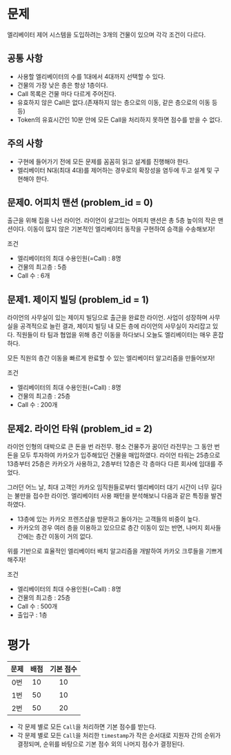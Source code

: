 # 문제
엘리베이터 제어 시스템을 도입하려는 3개의 건물이 있으며 각각 조건이 다르다.

## 공통 사항  
- 사용할 엘리베이터의 수를 1대에서 4대까지 선택할 수 있다.
- 건물의 가장 낮은 층은 항상 1층이다.
- Call 목록은 건물 마다 다르게 주어진다.
- 유효하지 않은 Call은 없다.(존재하지 않는 층으로의 이동, 같은 층으로의 이동 등등)
- Token의 유효시간인 10분 안에 모든 Call을 처리하지 못하면 점수를 받을 수 없다.

## 주의 사항
- 구현에 들어가기 전에 모든 문제를 꼼꼼히 읽고 설계를 진행해야 한다.
- 엘리베이터 N대(최대 4대)를 제어하는 경우로의 확장성을 염두에 두고 설계 및 구현해야 한다.

## 문제0. 어피치 맨션 (problem_id = 0)

출근을 위해 집을 나선 라이언.
라이언이 살고있는 어피치 맨션은 총 5층 높이의 작은 맨션이다.
이동이 많지 않은 기본적인 엘리베이터 동작을 구현하여 승객을 수송해보자!

조건
- 엘리베이터의 최대 수용인원(=Call) : 8명
- 건물의 최고층 : 5층
- Call 수 : 6개

## 문제1. 제이지 빌딩 (problem_id = 1)

라이언의 사무실이 있는 제이지 빌딩으로 출근을 완료한 라이언.
사업이 성장하며 사무실을 공격적으로 늘린 결과, 제이지 빌딩 내 모든 층에 라이언의 사무실이 자리잡고 있다. 
직원들이 타 팀과 협업을 위해 층간 이동을 하다보니 오늘도 엘리베이터는 매우 혼잡하다.

모든 직원의 층간 이동을 빠르게 완료할 수 있는 엘리베이터 알고리즘을 만들어보자! 

조건
- 엘리베이터의 최대 수용인원(=Call) : 8명
- 건물의 최고층 : 25층
- Call 수 : 200개

## 문제2. 라이언 타워 (problem_id = 2)

라이언 인형의 대박으로 큰 돈을 번 라전무.
평소 건물주가 꿈이던 라전무는 그 동안 번 돈을 모두 투자하여 카카오가 입주해있던 건물을 매입하였다.
라이언 타워는 25층으로 13층부터 25층은 카카오가 사용하고, 2층부터 12층은 각 층마다 다른 회사에 임대를 주었다.

그러던 어느 날, 최대 고객인 카카오 임직원들로부터 엘리베이터 대기 시간이 너무 길다는 불만을 접수한 라이언.
엘리베이터 사용 패턴을 분석해보니 다음과 같은 특징을 발견하였다.
- 13층에 있는 카카오 프렌즈샵을 방문하고 돌아가는 고객들의 비중이 높다.
- 카카오의 경우 여러 층을 이용하고 있으므로 층간 이동이 있는 반면, 나머지 회사들 간에는 층간 이동이 거의 없다.

위를 기반으로 효율적인 엘리베이터 배치 알고리즘을 개발하여 카카오 크루들을 기쁘게 해주자!

조건
- 엘리베이터의 최대 수용인원(=Call) : 8명
- 건물의 최고층 : 25층
- Call 수 : 500개
- 출입구 : 1층


# 평가

문제 | 배점 | 기본 점수
:-: | :-: | :-----:
0번 | 10 | 10
1번 | 50 | 10
2번 | 50 | 20

- 각 문제 별로 모든 `Call`을 처리하면 기본 점수를 받는다.
- 각 문제 별로 모든 `Call`을 처리한 `timestamp`가 작은 순서대로 지원자 간의 순위가 결정되며,
  순위를 바탕으로 기본 점수 외의 나머지 점수가 결정된다. 
